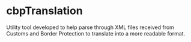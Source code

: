 # cbpTranslation
Utility tool developed to help parse through XML files received from Customs and Border Protection to translate into a more readable format.
